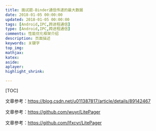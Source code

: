 ```yaml
---
title: 面试题-Binder通信传递的最大数据
date: 2018-01-05 00:00:00
updated: 2018-01-05 00:00:00
tags: [Android,IPC,跨进程通信]
type: [Android,IPC,跨进程通信]
comments: 性能优化框架介绍
description: 页面描述
keywords: 关键字
top_img:
mathjax:
katex:
aside:
aplayer:
highlight_shrink:

---
```


[TOC]



文章参考：https://blog.csdn.net/u011387817/article/details/89142467

文章参考：https://github.com/wuyr/LitePager

文章参考：https://github.com/Ifxcyr/LitePager





